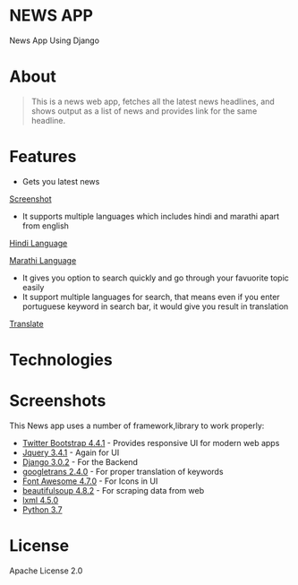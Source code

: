 # NEWS APP
News App Using Django

# About
> This is a news web app, fetches all the latest news headlines, and shows output as a list of news and provides link for the same headline.

# Features
- Gets you latest news


[Screenshot](screenshots/screen1.PNG)


- It supports multiple languages which includes hindi and marathi apart from english



[Hindi Language](screenshots/hindi.PNG)




[Marathi Language](screenshots/marathi.PNG)


- It gives you option to search quickly and go through your favuorite topic easily
- It support multiple languages for search, that means even if you enter portuguese keyword in search bar, it would give you result in translation


[Translate](screenshots/translate.PNG)





# Technologies

# Screenshots








This News app uses a number of framework,library to work properly:

*  [Twitter Bootstrap 4.4.1](https://getbootstrap.com/) - Provides responsive UI for modern web apps
*  [Jquery 3.4.1](https://jquery.com/) - Again for UI
*  [Django 3.0.2](https://www.djangoproject.com/) - For the Backend
*  [googletrans 2.4.0](https://pypi.org/project/googletrans/) - For proper translation of keywords
*  [Font Awesome 4.7.0](https://fontawesome.com/) - For Icons in UI
*  [beautifulsoup 4.8.2](https://pypi.org/project/beautifulsoup4) - For scraping data from web
*  [lxml 4.5.0](https://pypi.org/project/lxml)
*  [Python 3.7](https://www.python.org/)

# License
 
 Apache License 2.0

